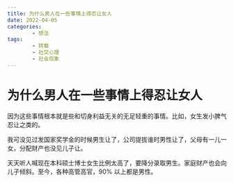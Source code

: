 ```yaml
---
title: 为什么男人在一些事情上得忍让女人
date: 2022-04-05
categories:
        - 想法
tags:
        - 转载
        - 社交心理
        - 社会现象
---
```


# 为什么男人在一些事情上得忍让女人

因为这些事情根本就是些和切身利益无关的无足轻重的事情。比如，女生发小脾气忍让之类的。

我可没见过发国家奖学金的时候男生让了，公司提拔谁时男性让了，父母有一儿一女，分配财产也没见儿子让。

天天听人喊现在本科硕士博士女生比例太高了，要降分录取男生。家庭财产也会向儿子倾斜。至今，各种高管高官，90% 以上都是男性。
